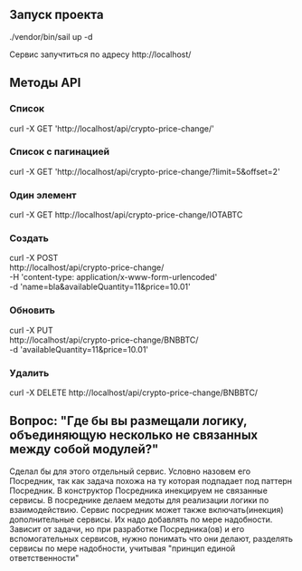 ## Запуск проекта
./vendor/bin/sail up -d

Сервис запучтиться по адресу http://localhost/

## Методы API
### Список
curl -X GET 'http://localhost/api/crypto-price-change/'

###  Список с пагинацией
curl -X GET 'http://localhost/api/crypto-price-change/?limit=5&offset=2'


### Один элемент
curl -X GET http://localhost/api/crypto-price-change/IOTABTC


### Создать
curl -X POST \
http://localhost/api/crypto-price-change/ \
-H 'content-type: application/x-www-form-urlencoded' \
-d 'name=bla&availableQuantity=11&price=10.01'


###  Обновить
curl -X PUT \
http://localhost/api/crypto-price-change/BNBBTC/ \
-d 'availableQuantity=11&price=10.01'


###  Удалить
curl -X DELETE http://localhost/api/crypto-price-change/BNBBTC/ 



## Вопрос: "Где бы вы размещали логику, объединяющую несколько не связанных между собой модулей?"

Сделал бы для этого отдельный сервис. Условно назовем его Посредник, так как задача похожа на ту которая подпадает под паттерн Посредник.
В конструктор Посредника инекцируем не связанные сервисы.
В посреднике делаем медоты для реализации логики по взаимодействию.
Сервис посредник может также включать(инекция) дополнительные сервисы. Их надо добавлять по мере надобности.
Зависит от задачи, но при разработке Посредника(ов) и его вспомогательных сервисов, нужно понимать что они делают, разделять сервисы по мере надобности, учитывая "принцип единой ответственности"
